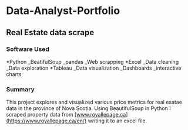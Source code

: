 # Data-Analyst-Portfolio

## Real Estate data scrape

### Software Used
  *Python
    _BeatifulSoup
    _pandas
    _Web scrapping
  *Excel
    _Data cleaning
    _Data exploration
  *Tableau
    _Data visualization
    _Dashboards
    _interactive charts
    
### Summary
This project explores and visualized various price metrics for real esatae data in the province of Nova Scotia. Using BeautifulSoup in Python I scraped property data from [www.royallepage.ca](https://www.royallepage.ca/en/) writing it to an excel file.
